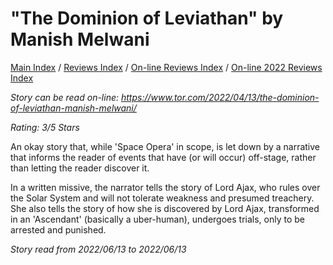 # "The Dominion of Leviathan" by Manish Melwani

[Main Index](../../../README.md) / [Reviews Index](../../README.md) / [On-line Reviews Index](../README.md) / [On-line 2022 Reviews Index](README.md)

*Story can be read on-line: <https://www.tor.com/2022/04/13/the-dominion-of-leviathan-manish-melwani/>*

*Rating: 3/5 Stars*

An okay story that, while 'Space Opera' in scope, is let down by a narrative that informs the reader of events that have (or will occur) off-stage, rather than letting the reader discover it.

In a written missive, the narrator tells the story of Lord Ajax, who rules over the Solar System and will not tolerate weakness and presumed treachery. She also tells the story of how she is discovered by Lord Ajax, transformed in an 'Ascendant' (basically a uber-human), undergoes trials, only to be arrested and punished. 

*Story read from 2022/06/13 to 2022/06/13*

